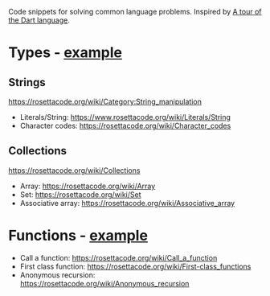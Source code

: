 Code snippets for solving common language problems. Inspired by [A tour of the Dart language](https://dart.dev/guides/language/language-tour).

# Types - [example](Types/example.md)

## Strings

https://rosettacode.org/wiki/Category:String_manipulation

  - Literals/String: https://www.rosettacode.org/wiki/Literals/String
  - Character codes: https://rosettacode.org/wiki/Character_codes

## Collections

https://rosettacode.org/wiki/Collections

  - Array: https://rosettacode.org/wiki/Array
  - Set: https://rosettacode.org/wiki/Set
  - Associative array: https://rosettacode.org/wiki/Associative_array

# Functions - [example](Functions/example.md)

- Call a function: https://rosettacode.org/wiki/Call_a_function
- First class function: https://rosettacode.org/wiki/First-class_functions
- Anonymous recursion: https://rosettacode.org/wiki/Anonymous_recursion
